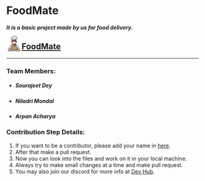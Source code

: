 # FoodMate

**_It is a basic project made by us for food delivery._**

<img align="left" alt="FoodMate | Chef" width="40px" src="./img/chef_icon.png" />

## [FoodMate](https://foodmate.vercel.app/)

<hr/>

### Team Members:

-   ##### Sourajeet Dey
-   ##### Niladri Mondal
-   ##### Arpan Acharya

### Contribution Step Details:

1. If you want to be a contributor, please add your name in [here](./name.txt).
2. After that make a pull request.
3. Now you can look into the files and work on it in your local machine.
4. Always try to make small changes at a time and make pull request.
5. You may also join our discord for more info at [Dev Hub](https://discord.gg/9b5wWhZrC2).